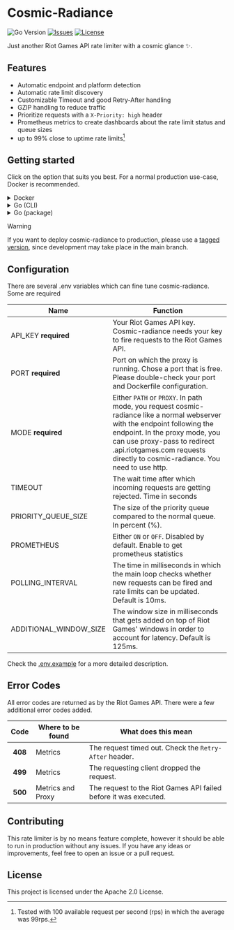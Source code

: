 # Cosmic-Radiance

![Go Version](https://img.shields.io/badge/go-1.24.4+-blue?style=flat-square)
[![Issues](https://img.shields.io/github/issues/DarkIntaqt/cosmic-radiance?style=flat-square)](https://github.com/DarkIntaqt/cosmic-radiance/issues)
[![License](https://img.shields.io/github/license/darkintaqt/cosmic-radiance?style=flat-square)](https://github.com/DarkIntaqt/cosmic-radiance/blob/main/LICENSE)

Just another Riot Games API rate limiter with a cosmic glance ✨. 

## Features

- Automatic endpoint and platform detection
- Automatic rate limit discovery
- Customizable Timeout and good Retry-After handling
- GZIP handling to reduce traffic
- Prioritize requests with a `X-Priority: high` header
- Prometheus metrics to create dashboards about the rate limit status and queue sizes
- up to 99% close to uptime rate limits[^1]

###

## Getting started 

Click on the option that suits you best. For a normal production use-case, Docker is recommended.

<details>
<summary>Docker</summary>

### Docker

To get started with Docker, clone the project from GitHub.

```
git clone https://github.com/DarkIntaqt/cosmic-radiance.git
```

Next, you need to set a few environment variables. For that, you can copy the .env.example and adjust the settings to your needs.  
Finally, run the project in a docker container with: 

```
docker compose up -d
```

Then, you can start requesting `http://localhost:PORT/<platform>/<method>` or `http://<platform>.api.riotgames.com/<method> (with proxy-pass)`, based on your `MODE` (see configuration). 

---

</details>

<details>
<summary>Go (CLI)</summary>

### Go (CLI)

To get started with Go, clone the project from GitHub.

```
git clone https://github.com/DarkIntaqt/cosmic-radiance.git
```

Next, you need to set a few environment variables. For that, you can copy the .env.example and adjust the settings to your needs.  
After that, you need to install the dependencies using:

```
go mod tidy
```

Finally, you can start the project with 

```
go run cmd/cosmic-radiance/main.go
```

Then, you can start requesting `http://localhost:PORT/<platform>/<method>` or `http://<platform>.api.riotgames.com/<method> (with proxy-pass)`, based on your `MODE` (see configuration). 

---

</details>

<details>
<summary>Go (package)</summary>

### Go (package)

To get started with using cosmic-radiance as a go package, install the package into your current workspace

```
go get github.com/DarkIntaqt/cosmic-radiance/ratelimiter
```

Next, you need to set a few environment variables. For that, you can copy the .env.example and adjust the settings to your needs.  

```go
package main

import (
   "github.com/DarkIntaqt/cosmic-radiance/ratelimiter"
)

func main() {
   port := 8080
   limiter := ratelimiter.Init(port)

   limiter.Start()

   // other logic
   limiter.Stop()
}
```

Then, you can start requesting `http://localhost:PORT/<platform>/<method>` or `http://<platform>.api.riotgames.com/<method> (with proxy-pass)`, based on your `MODE` (see configuration). 

---

</details>


> [!WARNING]
> If you want to deploy cosmic-radiance to production, please use a [tagged version](https://github.com/DarkIntaqt/cosmic-radiance/releases), since development may take place in the main branch.

## Configuration

There are several .env variables which can fine tune cosmic-radiance. Some are required

| Name                   | Function                                                                                                                                                                                                                                                                             |
| ---------------------- | ------------------------------------------------------------------------------------------------------------------------------------------------------------------------------------------------------------------------------------------------------------------------------------ |
| API_KEY **required**   | Your Riot Games API key. Cosmic-radiance needs your key to fire requests to the Riot Games API.                                                                                                                                                                                      |
| PORT **required**      | Port on which the proxy is running. Chose a port that is free. Please double-check your port and Dockerfile configuration.                                                                                                                                                           |
| MODE **required**      | Either `PATH` or `PROXY`. In path mode, you request cosmic-radiance like a normal webserver with the endpoint following the endpoint. In the proxy mode, you can use proxy-pass to redirect <platform>.api.riotgames.com requests directly to cosmic-radiance. You need to use http. |
| TIMEOUT                | The wait time after which incoming requests are getting rejected. Time in seconds                                                                                                                                                                                                    |
| PRIORITY_QUEUE_SIZE    | The size of the priority queue compared to the normal queue. In percent (%).                                                                                                                                                                                                         |
| PROMETHEUS             | Either `ON` or `OFF`. Disabled by default. Enable to get prometheus statistics                                                                                                                                                                                                       |
| POLLING_INTERVAL       | The time in milliseconds in which the main loop checks whether new requests can be fired and rate limits can be updated. Default is 10ms.                                                                                                                                            |
| ADDITIONAL_WINDOW_SIZE | The window size in milliseconds that gets added on top of Riot Games' windows in order to account for latency. Default is 125ms.                                                                                                                                                     |

Check the [.env.example](https://github.com/DarkIntaqt/cosmic-radiance/blob/main/.env.example) for a more detailed description. 

## Error Codes

All error codes are returned as by the Riot Games API. There were a few additional error codes added. 

|  Code   | Where to be found | What does this mean                                              |
| :-----: | ----------------- | ---------------------------------------------------------------- |
| **408** | Metrics           | The request timed out. Check the `Retry-After` header.           |
| **499** | Metrics           | The requesting client dropped the request.                       |
| **500** | Metrics and Proxy | The request to the Riot Games API failed before it was executed. |

## Contributing

This rate limiter is by no means feature complete, however it should be able to run in production without any issues. If you have any ideas or improvements, feel free to open an issue or a pull request. 

## License

This project is licensed under the Apache 2.0 License. 


[^1]: Tested with 100 available request per second (rps) in which the average was 99rps.
